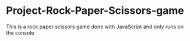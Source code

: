 # Project-Rock-Paper-Scissors-game
This is a rock paper scissors game done with JavaScript and only runs on the console
